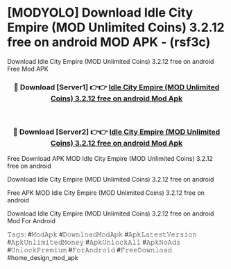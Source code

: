 # [MODYOLO] Download Idle City Empire (MOD Unlimited Coins) 3.2.12 free on android MOD APK - (rsf3c)
Download Idle City Empire (MOD Unlimited Coins) 3.2.12 free on android Free Mod APK

<div align="center">
<h3>🔴 Download [Server1] 👉👉 <a href="https://apk-comot.site?title=Idle_City_Empire_(MOD_Unlimited_Coins)_3.2.12_free_on_android">Idle City Empire (MOD Unlimited Coins) 3.2.12 free on android Mod Apk</a></h3><br>

<h3>🔴 Download [Server2] 👉👉 <a href="https://apk-comot.site?title=Idle_City_Empire_(MOD_Unlimited_Coins)_3.2.12_free_on_android">Idle City Empire (MOD Unlimited Coins) 3.2.12 free on android Mod Apk</a></h3>
</div>


Free Download APK MOD Idle City Empire (MOD Unlimited Coins) 3.2.12 free on android

Download Idle City Empire (MOD Unlimited Coins) 3.2.12 free on android 

Free APK MOD Idle City Empire (MOD Unlimited Coins) 3.2.12 free on android 

Download Idle City Empire (MOD Unlimited Coins) 3.2.12 free on android Mod For Android

𝚃𝚊𝚐𝚜: #𝙼𝚘𝚍𝙰𝚙𝚔 #𝙳𝚘𝚠𝚗𝚕𝚘𝚊𝚍𝙼𝚘𝚍𝙰𝚙𝚔 #𝙰𝚙𝚔𝙻𝚊𝚝𝚎𝚜𝚝𝚅𝚎𝚛𝚜𝚒𝚘𝚗 #𝙰𝚙𝚔𝚄𝚗𝚕𝚒𝚖𝚒𝚝𝚎𝚍𝙼𝚘𝚗𝚎𝚢 #𝙰𝚙𝚔𝚄𝚗𝚕𝚘𝚌𝚔𝙰𝚕𝚕 #𝙰𝚙𝚔𝙽𝚘𝙰𝚍𝚜 #𝚄𝚗𝚕𝚘𝚌𝚔𝙿𝚛𝚎𝚖𝚒𝚞𝚖 #𝙵𝚘𝚛𝙰𝚗𝚍𝚛𝚘𝚒𝚍 #𝙵𝚛𝚎𝚎𝙳𝚘𝚠𝚗𝚕𝚘𝚊𝚍 #home_design_mod_apk